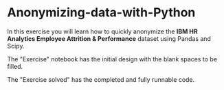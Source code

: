 # Anonymizing-data-with-Python
In this exercise you will learn how to quickly anonymize the **IBM HR Analytics Employee Attrition & Performance** dataset using Pandas and Scipy.

The "Exercise" notebook has the initial design with the blank spaces to be filled.

The "Exercise solved" has the completed and fully runnable code.
